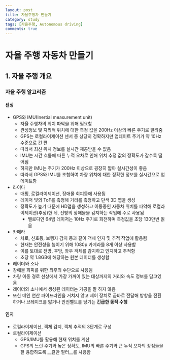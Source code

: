 ```yaml
---
layout: post
title: 자율주행차 만들기
category: study
tags: [자율주행, Autonomous driving]
comments: true
---
```


# 자율 주행 자동차 만들기
## 1. 자율 주행 개요
### 자율 주행 알고리즘
#### 센싱
- GPS와 IMU(Inertial measurement unit)
  - 자율 주행차의 위치 파악을 위해 필요함
  - 관성정보 및 지리적 위치에 대한 측정 값을 200Hz 이상의 빠른 주기로 알려줌
  - GPS는 로컬라이제이션 센서 중 상당히 정확하지만 업데이트 주기가 약 10Hz 수준으로 긴 편
  - 따라서 최신 위치 정보를 실시간 제공받을 수 없음
  - IMU는 시간 흐름에 따른 누적 오차로 인해 위치 추정 값의 정확도가 갈수록 떨어짐
  - 하지만 IMU는 주기가 200Hz 이상으로 굉장히 짧아 실시간성이 좋음
  - 따라서 GPS와 IMU를 조합하여 차량 위치에 대한 정확한 정보를 실시간으로 업데이트함
- 라이다
  - 매핑, 로컬라이제이션, 장애물 회피등에 사용됨
  - 레이저 빛의 ToF를 측정해 거리를 측정하고 단색 3D 맵을 생성
  - 정확도가 높기 때문에 HD맵을 생성하고 이동중인 자동차 위치를 파악해 로컬라이제이션(추정)한 뒤, 전방의 장애물을 감지하는 작업에 주로 사용됨
    - 벨로다인 64빔 레이저는 10Hz 주기로 회전하며 측정값을 초당 130만번 읽음
- 카메라
  - 차로, 신호등, 보행자 감지 등과 같이 객체 인지 및 추적 작업에 활용됨
  - 현재는 안전성을 높이기 위해 1080p 카메라를 8개 이상 사용함
  - 이를 토대로 전방, 후방, 좌우 객체를 감지하고 인지하고 추적함
  - 초당 약 1.8GB에 해당하는 원본 데이터를 생성함
- 레이더와 소나
- 장애물 회피를 위한 최후의 수단으로 사용됨
- 차량 이동 경로 선상에서 가장 가까이 있는 대상까지의 거리와 속도 정보를 담고있음
- 레이더와 소나에서 생성된 데이터는 가공을 잘 하지 않음
- 또한 메인 연산 파이프라인을 거치지 않고 제어 장치로 곧바로 전달해 방향을 전환하거나 브레이크를 밟거나 안전벨트를 당기는 __긴급한 동작 수행__
#### 인지
- 로컬라이제이션, 객체 감지, 객체 추적의 3단계로 구성
- 로컬라이제이션
  - GPS/IMU를 활용해 현재 위치를 계산
  - GPS의 느린 주기와 높은 정확도, IMU의 빠른 주기와 큰 누적 오차의 장점들을 잘 융합하도록 __칼만 필터__를 사용함
